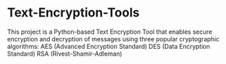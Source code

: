 # Text-Encryption-Tools
This project is a Python-based Text Encryption Tool that enables secure encryption and decryption of messages using three popular cryptographic algorithms:  AES (Advanced Encryption Standard)  DES (Data Encryption Standard)  RSA (Rivest-Shamir-Adleman)
